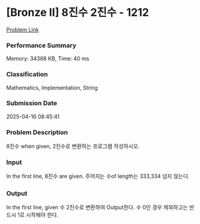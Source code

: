<!-- Official English translation (US) — human-reviewed -->
<!-- Original: README.md -->
<!-- Translation generated: 2025-10-26 16:46:49 UTC -->

# [Bronze II] 8진수 2진수 - 1212 

[Problem Link](https://www.acmicpc.net/problem/1212) 

### Performance Summary

Memory: 34368 KB, Time: 40 ms

### Classification

Mathematics, Implementation, String

### Submission Date

2025-04-16 08:45:41

### Problem Description

<p>8진수 when given, 2진수로 변환하는 프로그램 작성하시오.</p>

### Input 

 <p><span style="line-height:1.6em">In the first line, 8진수 are given. 주어지는 수of length는 333,334 넘지 않는다.</span></p>

### Output 

 <p>In the first line, given 수 2진수로 변환하여 Output한다. 수 0인 경우 제외하고는 반드시 1로 시작해야 한다.</p>

